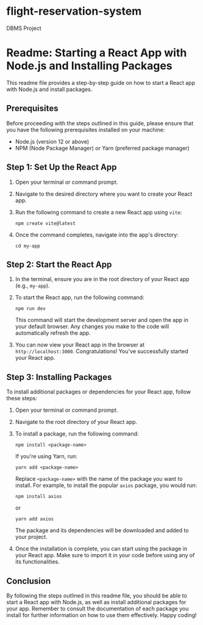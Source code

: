 # flight-reservation-system
DBMS Project
# Readme: Starting a React App with Node.js and Installing Packages

This readme file provides a step-by-step guide on how to start a React app with Node.js and install packages.

## Prerequisites
Before proceeding with the steps outlined in this guide, please ensure that you have the following prerequisites installed on your machine:
- Node.js (version 12 or above)
- NPM (Node Package Manager) or Yarn (preferred package manager)

## Step 1: Set Up the React App
1. Open your terminal or command prompt.
2. Navigate to the desired directory where you want to create your React app.
3. Run the following command to create a new React app using `vite`:

   ```
   npm create vite@latest
   ```


4. Once the command completes, navigate into the app's directory:

   ```
   cd my-app
   ```

## Step 2: Start the React App
1. In the terminal, ensure you are in the root directory of your React app (e.g., `my-app`).
2. To start the React app, run the following command:

   ```
   npm run dev
   ```


   This command will start the development server and open the app in your default browser. Any changes you make to the code will automatically refresh the app.

3. You can now view your React app in the browser at `http://localhost:3000`. Congratulations! You've successfully started your React app.

## Step 3: Installing Packages
To install additional packages or dependencies for your React app, follow these steps:

1. Open your terminal or command prompt.
2. Navigate to the root directory of your React app.
3. To install a package, run the following command:

   ```
   npm install <package-name>
   ```

   If you're using Yarn, run:

   ```
   yarn add <package-name>
   ```

   Replace `<package-name>` with the name of the package you want to install. For example, to install the popular `axios` package, you would run:

   ```
   npm install axios
   ```

   or

   ```
   yarn add axios
   ```

   The package and its dependencies will be downloaded and added to your project.

4. Once the installation is complete, you can start using the package in your React app. Make sure to import it in your code before using any of its functionalities.

## Conclusion
By following the steps outlined in this readme file, you should be able to start a React app with Node.js, as well as install additional packages for your app. Remember to consult the documentation of each package you install for further information on how to use them effectively. Happy coding!
